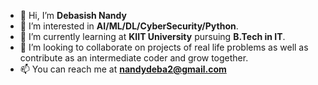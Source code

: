 - 👋 Hi, I’m **Debasish Nandy**
- 👀 I’m interested in **AI/ML/DL/CyberSecurity/Python**.
- 🌱 I’m currently learning at **KIIT University** pursuing **B.Tech in IT**.
- 💞️ I’m looking to collaborate on projects of real life problems as well as contribute as an intermediate coder and grow together.
- 📫 You can reach me at **nandydeba2@gmail.com**

<!---
JokaDPiero/JokaDPiero is a ✨ special ✨ repository because its `README.md` (this file) appears on your GitHub profile.
You can click the Preview link to take a look at your changes.
--->
